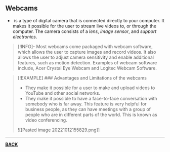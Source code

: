 ## Webcams
-  is a type of digital camera that is connected directly to your computer. It makes it possible for the user to stream live videos to, or through the computer. The camera consists of a *lens*, *image sensor*, and *support electronics*.
>[!INFO]-
>Most webcams come packaged with webcam software, which allows the user to capture images and record videos. It also allows the user to adjust camera sensitivity and enable additional features, such as motion detection. Examples of webcam software include, Acer Crystal Eye Webcam and Logitec Webcam Software.

>[!EXAMPLE] ### Advantages and Limitations of the webcams
>-   They make it possible for a user to make and upload videos to YouTube and other social networks.
>- They make it possible to have a face-to-face conversation with somebody who is far away. This feature is very helpful for business people, as they can have meetings with a group of people who are in different parts of the world. This is known as video conferencing.
>
>![[Pasted image 20221012155829.png]]

---
**[BACK](INTCOMMidtermCh2.md)**